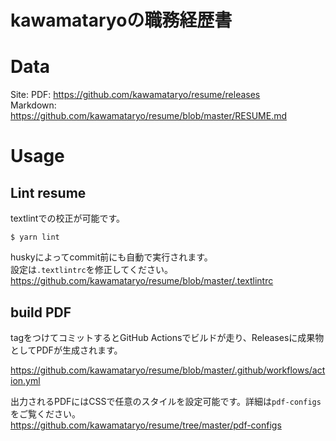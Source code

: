 # kawamataryoの職務経歴書

# Data

Site: 
PDF: https://github.com/kawamataryo/resume/releases  
Markdown: https://github.com/kawamataryo/resume/blob/master/RESUME.md  

# Usage


## Lint resume

textlintでの校正が可能です。

```
$ yarn lint
```

huskyによってcommit前にも自動で実行されます。  
設定は`.textlintrc`を修正してください。
https://github.com/kawamataryo/resume/blob/master/.textlintrc


## build PDF

tagをつけてコミットするとGitHub Actionsでビルドが走り、Releasesに成果物としてPDFが生成されます。

https://github.com/kawamataryo/resume/blob/master/.github/workflows/action.yml


出力されるPDFにはCSSで任意のスタイルを設定可能です。詳細は`pdf-configs`をご覧ください。  
https://github.com/kawamataryo/resume/tree/master/pdf-configs
